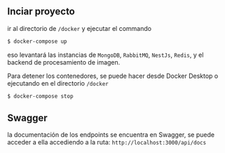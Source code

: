 ## Inciar proyecto

ir al directorio de `/docker` y ejecutar el commando

```bash
$ docker-compose up
```

eso levantará las instancias de `MongoDB`, `RabbitMQ`, `NestJs`, `Redis`, y el backend de procesamiento de imagen.

Para detener los contenedores, se puede hacer desde Docker Desktop o ejecutando en el directorio `/docker`

```bash
$ docker-compose stop
```

## Swagger

la documentación de los endpoints se encuentra en Swagger, se puede acceder a ella accediendo a la ruta:
`http://localhost:3000/api/docs`
